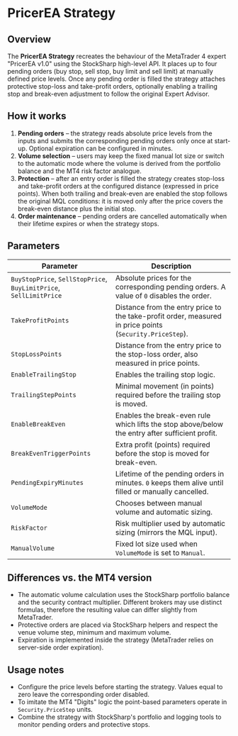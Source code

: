 # PricerEA Strategy

## Overview

The **PricerEA Strategy** recreates the behaviour of the MetaTrader 4 expert "PricerEA v1.0" using the StockSharp high-level API.
It places up to four pending orders (buy stop, sell stop, buy limit and sell limit) at manually defined price levels. Once any
pending order is filled the strategy attaches protective stop-loss and take-profit orders, optionally enabling a trailing stop and
break-even adjustment to follow the original Expert Advisor.

## How it works

1. **Pending orders** – the strategy reads absolute price levels from the inputs and submits the corresponding pending orders only
   once at start-up. Optional expiration can be configured in minutes.
2. **Volume selection** – users may keep the fixed manual lot size or switch to the automatic mode where the volume is derived from
   the portfolio balance and the MT4 risk factor analogue.
3. **Protection** – after an entry order is filled the strategy creates stop-loss and take-profit orders at the configured distance
   (expressed in price points). When both trailing and break-even are enabled the stop follows the original MQL conditions: it is
   moved only after the price covers the break-even distance plus the initial stop.
4. **Order maintenance** – pending orders are cancelled automatically when their lifetime expires or when the strategy stops.

## Parameters

| Parameter | Description |
|-----------|-------------|
| `BuyStopPrice`, `SellStopPrice`, `BuyLimitPrice`, `SellLimitPrice` | Absolute prices for the corresponding pending orders. A value of `0` disables the order. |
| `TakeProfitPoints` | Distance from the entry price to the take-profit order, measured in price points (`Security.PriceStep`). |
| `StopLossPoints` | Distance from the entry price to the stop-loss order, also measured in price points. |
| `EnableTrailingStop` | Enables the trailing stop logic. |
| `TrailingStepPoints` | Minimal movement (in points) required before the trailing stop is moved. |
| `EnableBreakEven` | Enables the break-even rule which lifts the stop above/below the entry after sufficient profit. |
| `BreakEvenTriggerPoints` | Extra profit (points) required before the stop is moved for break-even. |
| `PendingExpiryMinutes` | Lifetime of the pending orders in minutes. `0` keeps them alive until filled or manually cancelled. |
| `VolumeMode` | Chooses between manual volume and automatic sizing. |
| `RiskFactor` | Risk multiplier used by automatic sizing (mirrors the MQL input). |
| `ManualVolume` | Fixed lot size used when `VolumeMode` is set to `Manual`. |

## Differences vs. the MT4 version

- The automatic volume calculation uses the StockSharp portfolio balance and the security contract multiplier. Different brokers
  may use distinct formulas, therefore the resulting value can differ slightly from MetaTrader.
- Protective orders are placed via StockSharp helpers and respect the venue volume step, minimum and maximum volume.
- Expiration is implemented inside the strategy (MetaTrader relies on server-side order expiration).

## Usage notes

- Configure the price levels before starting the strategy. Values equal to zero leave the corresponding order disabled.
- To imitate the MT4 "Digits" logic the point-based parameters operate in `Security.PriceStep` units.
- Combine the strategy with StockSharp's portfolio and logging tools to monitor pending orders and protective stops.
